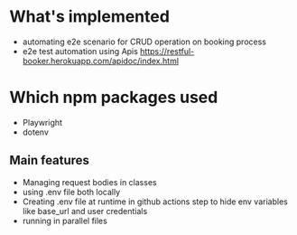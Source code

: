 # What's implemented
- automating e2e scenario for CRUD operation on booking process
- e2e test automation using Apis https://restful-booker.herokuapp.com/apidoc/index.html
# Which npm packages used
- Playwright
- dotenv
## Main features
- Managing request bodies in classes
- using .env file both locally
- Creating .env file at runtime in github actions step to hide env variables like base_url and user credentials
- running in parallel files
